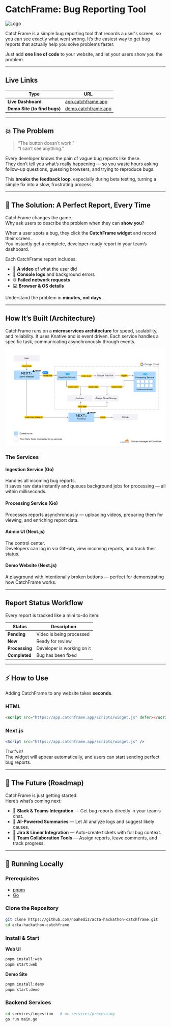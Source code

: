 # CatchFrame: Bug Reporting Tool

![Logo](https://app.catchframe.app/_next/image?url=%2Flogo.png&w=128&q=75)

CatchFrame is a simple bug reporting tool that records a user's screen, so you can see exactly what went wrong.  It’s the easiest way to get bug reports that actually help you solve problems faster.

Just add **one line of code** to your website, and let your users show you the problem.

---

## Live Links

| Type | URL |
|------|-----|
| **Live Dashboard** | [app.catchframe.app](https://app.catchframe.app) |
| **Demo Site (to find bugs)** | [demo.catchframe.app](https://demo.catchframe.app) |

---

## 💥 The Problem

> “The button doesn’t work.”  
> “I can’t see anything.”

Every developer knows the pain of vague bug reports like these.  
They don’t tell you what’s really happening — so you waste hours asking follow-up questions, guessing browsers, and trying to reproduce bugs.

This **breaks the feedback loop**, especially during beta testing, turning a simple fix into a slow, frustrating process.

---

## 🧩 The Solution: A Perfect Report, Every Time

CatchFrame changes the game.  
Why ask users to describe the problem when they can **show you**?

When a user spots a bug, they click the **CatchFrame widget** and record their screen.  
You instantly get a complete, developer-ready report in your team’s dashboard.

Each CatchFrame report includes:

- 🎥 **A video** of what the user did  
- 🧾 **Console logs** and background errors  
- 🌐 **Failed network requests**  
- 💻 **Browser & OS details**

Understand the problem in **minutes, not days**.

---

## How It’s Built (Architecture)

CatchFrame runs on a **microservices architecture** for speed, scalability, and reliability. It uses Knative and is event driven.
Each service handles a specific task, communicating asynchronously through events.

![Architecture Diagram](https://github.com/noahediz/acta-hackathon-catchframe/blob/main/img/architecture.png)

### The Services

#### Ingestion Service (Go)
Handles all incoming bug reports.  
It saves raw data instantly and queues background jobs for processing — all within milliseconds.

#### Processing Service (Go)
Processes reports asynchronously — uploading videos, preparing them for viewing, and enriching report data.

#### Admin UI (Next.js)
The control center.  
Developers can log in via GitHub, view incoming reports, and track their status.

#### Demo Website (Next.js)
A playground with intentionally broken buttons — perfect for demonstrating how CatchFrame works.

---

## Report Status Workflow

Every report is tracked like a mini to-do item:

| Status | Description |
|--------|--------------|
| **Pending** | Video is being processed |
| **New** | Ready for review |
| **Processing** | Developer is working on it |
| **Completed** | Bug has been fixed |

---

## ⚡ How to Use

Adding CatchFrame to any website takes **seconds**.

### HTML
```html
<script src="https://app.catchframe.app/scripts/widget.js" defer></script>
```

### Next.js
```jsx
<Script src="https://app.catchframe.app/scripts/widget.js" />
```

That’s it!  
The widget will appear automatically, and users can start sending perfect bug reports.

---

## 🚀 The Future (Roadmap)

CatchFrame is just getting started.  
Here’s what’s coming next:

- 💬 **Slack & Teams Integration** — Get bug reports directly in your team’s chat.  
- 🤖 **AI-Powered Summaries** — Let AI analyze logs and suggest likely causes.  
- 🧾 **Jira & Linear Integration** — Auto-create tickets with full bug context.  
- 👥 **Team Collaboration Tools** — Assign reports, leave comments, and track progress.

---

## 🧠 Running Locally

### Prerequisites
- [pnpm](https://pnpm.io/)
- [Go](https://go.dev/)

### Clone the Repository
```bash
git clone https://github.com/noahediz/acta-hackathon-catchframe.git
cd acta-hackathon-catchframe
```

### Install & Start

**Web UI**
```bash
pnpm install:web
pnpm start:web
```

**Demo Site**
```bash
pnpm install:demo
pnpm start:demo
```

### Backend Services
```bash
cd services/ingestion   # or services/processing
go run main.go
```
